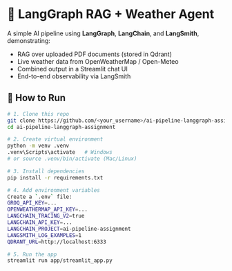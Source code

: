 # 🧠 LangGraph RAG + Weather Agent


A simple AI pipeline using **LangGraph**, **LangChain**, and **LangSmith**, demonstrating:
- RAG over uploaded PDF documents (stored in Qdrant)
- Live weather data from OpenWeatherMap / Open-Meteo
- Combined output in a Streamlit chat UI
- End-to-end observability via LangSmith

## 🚀 How to Run

```bash
# 1. Clone this repo
git clone https://github.com/<your_username>/ai-pipeline-langgraph-assignment.git
cd ai-pipeline-langgraph-assignment

# 2. Create virtual environment
python -m venv .venv
.venv\Scripts\activate   # Windows
# or source .venv/bin/activate (Mac/Linux)

# 3. Install dependencies
pip install -r requirements.txt

# 4. Add environment variables
Create a `.env` file:
GROQ_API_KEY=...
OPENWEATHERMAP_API_KEY=...
LANGCHAIN_TRACING_V2=true
LANGCHAIN_API_KEY=...
LANGCHAIN_PROJECT=ai-pipeline-assignment
LANGSMITH_LOG_EXAMPLES=1
QDRANT_URL=http://localhost:6333

# 5. Run the app
streamlit run app/streamlit_app.py
